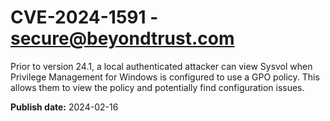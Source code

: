 # CVE-2024-1591 - secure@beyondtrust.com

Prior to version 24.1, a local authenticated attacker can view Sysvol when Privilege Management for Windows is configured to use a GPO policy. This allows them to view the policy and potentially find configuration issues.

**Publish date:** 2024-02-16
